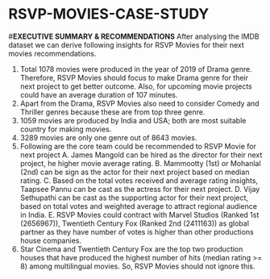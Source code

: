 # RSVP-MOVIES-CASE-STUDY
#**EXECUTIVE SUMMARY & RECOMMENDATIONS**
After analysing the IMDB dataset we can derive following insights for RSVP Movies for their next movies recommendations.
1. Total 1078 movies were produced in the year of 2019 of Drama genre. Therefore, RSVP Movies should focus to make Drama genre for their next project to get better outcome. Also, for upcoming movie projects could have an average duration of 107 minutes.
2. Apart from the Drama, RSVP Movies also need to consider Comedy and Thriller genres because these are from top three genre.
3. 1059 movies are produced by India and USA; both are most suitable country for making movies.
4. 3289 movies are only one genre out of 8643 movies.
5. Following are the core team could be recommended to RSVP Movie for next project
   A. James Mangold can be hired as the director for their next project, he higher movie average rating.
   B. Mammootty (1st) or Mohanlal (2nd) can be sign as the actor for their next project based on median rating.
   C. Based on the total votes received and average rating insights, Taapsee Pannu can be cast as the actress for their next project.
   D. Vijay Sethupathi can be cast as the supporting actor for their next project, based on total votes and weighted average to attract regional audience in India.
   E. RSVP Movies could contract with Marvel Studios (Ranked 1st (2656967)), Twentieth Century Fox (Ranked 2nd (2411163)) as global partner as they have number of votes is 
      higher than other productions house companies.
6. Star Cinema and Twentieth Century Fox are the top two production houses that have produced the highest number of hits (median rating >= 8) among multilingual movies. So, RSVP Movies should not ignore this.
